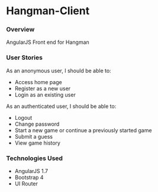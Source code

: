 # Hangman-Client

### Overview

AngularJS Front end for Hangman

### User Stories

As an anonymous user, I should be able to:

- Access home page
- Register as a new user
- Login as an existing user

As an authenticated user, I should be able to:

- Logout
- Change password
- Start a new game or continue a previously started game
- Submit a guess
- View game history

### Technologies Used

- AngularJS 1.7
- Bootstrap 4
- UI Router
